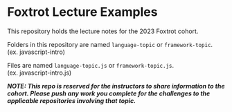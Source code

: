 # Foxtrot Lecture Examples

This repository holds the lecture notes for the 2023 Foxtrot cohort. 

Folders in this repository are named `language-topic` or `framework-topic`.  
(ex. javascript-intro)  

Files are named `language-topic.js` or `framework-topic.js`.  
(ex. javascript-intro.js)   

***NOTE: This repo is reserved for the instructors to share information to the cohort. Please push any work you complete for the challenges to the applicable repositories involving that topic.***
